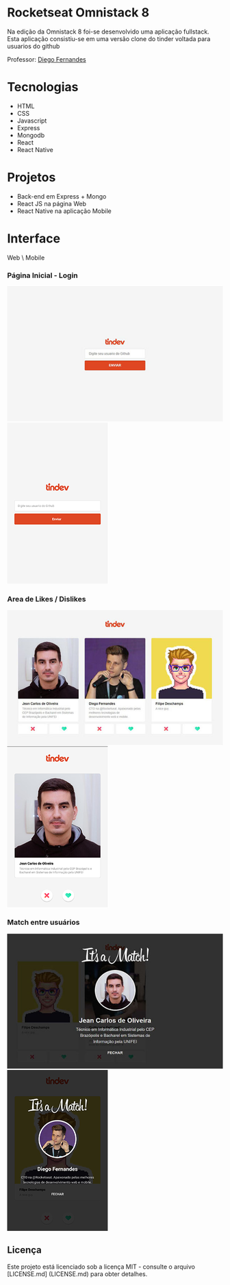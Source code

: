 # Rocketseat Omnistack 8

Na edição da Omnistack 8 foi-se desenvolvido uma aplicação fullstack. Esta aplicação consistiu-se em uma versão clone do tinder voltada para usuarios do github

Professor: [Diego Fernandes](https://github.com/diego3g)

# Tecnologias
* HTML
* CSS
* Javascript
* Express
* Mongodb
* React
* React Native

# Projetos

* Back-end em Express + Mongo
* React JS na página Web
* React Native na aplicação Mobile

# Interface
Web \ Mobile
### Página Inicial - Login
![Web](https://raw.githubusercontent.com/jeanoliveira92/rocketseat-omnistack-8/master/loginScreenWeb.jpg)
![Mobile](https://raw.githubusercontent.com/jeanoliveira92/rocketseat-omnistack-8/master/loginMobile.png)

### Area de Likes / Dislikes
![Web](https://raw.githubusercontent.com/jeanoliveira92/rocketseat-omnistack-8/master/likeAreaWeb.jpg)
![Mobile](https://raw.githubusercontent.com/jeanoliveira92/rocketseat-omnistack-8/master/likeAreaMobile.png)

### Match entre usuários
![Web](https://github.com/jeanoliveira92/rocketseat-omnistack-8/blob/master/matchWeb.jpg?raw=true)
![Mobile](https://raw.githubusercontent.com/jeanoliveira92/rocketseat-omnistack-8/master/machMobile.png)


## Licença

Este projeto está licenciado sob a licença MIT - consulte o arquivo [LICENSE.md] (LICENSE.md) para obter detalhes.
